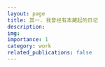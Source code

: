 ```yaml
---
layout: page
title: 其一. 我曾经有本藏起的日记
description:
img:
importance: 1
category: work
related_publications: false
---
```

